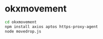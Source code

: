 # okxmovement


```bash
cd okxmovement
npm install axios aptos https-proxy-agent
node movedrop.js
```
